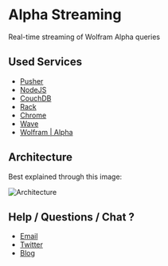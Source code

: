 # Alpha Streaming

Real-time streaming of Wolfram Alpha queries

## Used Services

  * [Pusher](http://pusherapp.com)
  * [NodeJS](http://nodejs.org)
  * [CouchDB](http://couchdb.apache.org)
  * [Rack](http://rack.rubyforge.org)
  * [Chrome](http://code.google.com/chrome/extensions)
  * [Wave](http://code.google.com/apis/wave)
  * [Wolfram | Alpha](http://wolframalpha.com)

## Architecture

Best explained through this image:

![Architecture](http://cl.ly/26d8a11ea0d823156c18/content)

## Help / Questions / Chat ?

  * [Email](mailto:phunny.phacts@gmail.com)
  * [Twitter](http://twitter.com/pheuter)
  * [Blog](http://markfayngersh.com)